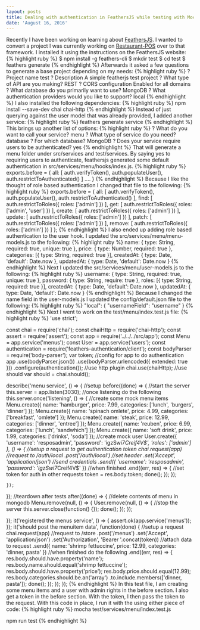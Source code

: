 ```yaml
---
layout: posts
title: Dealing with authentication in FeathersJS while testing with Mocha and Chai
date: 'August 16, 2016'
---
```

Recently I have been working on learning about <a href="http://feathersjs.com/">FeathersJS</a>. I wanted to convert a project I was currently working on <a href="https://github.com/jayzamazing/Restaurant-POS">Restaurant-POS</a> over to that framework. I installed it using the instructions on the FeathersJS website:
{% highlight ruby %}
$ npm install -g feathers-cli
$ mkdir test
$ cd test
$ feathers generate
{% endhighlight %}
Afterwards it asked a few questions to generate a base project depending on my needs:
{% highlight ruby %}
? Project name test
? Description A simple featherjs test project
? What type of API are you making? REST
? CORS configuration Enabled for all domains
? What database do you primarily want to use? MongoDB
? What authentication providers would you like to support? local
{% endhighlight %}
I also installed the following dependencies:
{% highlight ruby %}
npm install --save-dev chai chai-http
{% endhighlight %}
Instead of just querying against the user model that was already provided, I added another service:
{% highlight ruby %}
feathers generate service
{% endhighlight %}
This brings up another list of options:
{% highlight ruby %}
? What do you want to call your service? menu
? What type of service do you need? database
? For which database? MongoDB
? Does your service require users to be authenticated? yes
{% endhighlight %}
That will generate a menu folder under src/services and test/services. By saying yes to requiring users to authenticate, feathersjs generated some default authentication in src/services/menu/hooks/index.js.
{% highlight ruby %}
exports.before = {
  all: [
    auth.verifyToken(),
    auth.populateUser(),
    auth.restrictToAuthenticated()
  ]
  ....
}
{% endhighlight %}
Because I like the thought of role based authentication I changed that file to the following:
{% highlight ruby %}
exports.before = {
  all: [
    auth.verifyToken(),
    auth.populateUser(),
    auth.restrictToAuthenticated()
  ],
  find: [
    auth.restrictToRoles({
      roles: ['admin']
    })
  ],
  get: [
    auth.restrictToRoles({
      roles: ['admin', 'user']
    })
  ],
  create: [
    auth.restrictToRoles({
      roles: ['admin']
    })
  ],
  update: [
    auth.restrictToRoles({
      roles: ['admin']
    })
  ],
  patch: [
    auth.restrictToRoles({
      roles: ['admin']
    })
  ],
  remove: [
    auth.restrictToRoles({
      roles: ['admin']
    })
  ]
};
{% endhighlight %}
I also ended up adding role based authentication to the user hook. I updated the src/services/menu/menu-models.js to the following:
{% highlight ruby %}
name: {
  type: String,
  required: true,
  unique: true
},
price: {
  type: Number,
  required: true
},
categories: [{
  type: String,
  required: true
}],
createdAt: {
  type: Date,
  'default': Date.now
},
updatedAt: {
  type: Date,
  'default': Date.now
}
{% endhighlight %}
Next I updated the src/services/menu/user-models.js to the following:
{% highlight ruby %}
username: {
  type: String,
  required: true,
  unique: true
},
password: {
  type: String,
  require: true
},
roles: [{
  type: String,
  required: true
}],
createdAt: {
type: Date,
'default': Date.now
},
updatedAt: {
type: Date,
'default': Date.now
}
{% endhighlight %}
Because I changed the name field in the user-models.js I updated the config/default.json file to the following:
{% highlight ruby %}
"local": {
  "usernameField": "username"
}
{% endhighlight %}
Next I went to work on the test/menu/index.test.js file:
{% highlight ruby %}
'use strict';

const chai = require('chai');
const chaiHttp = require('chai-http');
const assert = require('assert');
const app = require('../../../src/app');
const Menu = app.service('menus');
const User = app.service('users');
const authentication = require('feathers-authentication/client');
const bodyParser = require('body-parser');
var token;
//config for app to do authentication
app
  .use(bodyParser.json())
  .use(bodyParser.urlencoded({ extended: true }))
  .configure(authentication());
//use http plugin
chai.use(chaiHttp);
//use should
var should = chai.should();

describe('menu service', () => {
  //setup
  before((done) => {
    //start the server
    this.server = app.listen(3030);
    //once listening do the following
    this.server.once('listening', () => {
      //create some mock menu items
      Menu.create({
        name: 'hamburger',
        price: 7.99,
        categories: ['lunch', 'burgers', 'dinner']
      });
      Menu.create({
        name: 'spinach omlete',
        price: 4.99,
        categories: ['breakfast', 'omlete']
      });
      Menu.create({
        name: 'steak',
        price: 12.99,
        categories: ['dinner', 'entree']
      });
      Menu.create({
        name: 'reuben',
        price: 6.99,
        categories: ['lunch', 'sandwhich']
      });
      Menu.create({
        name: 'soft drink',
        price: 1.99,
        categories: ['drinks', 'soda']
      });
      //create mock user
      User.create({
         'username': 'resposadmin',
         'password': 'igzSwi7*Creif4V$',
         'roles': ['admin']
      }, () => {
        //setup a request to get authentication token
        chai.request(app)
            //request to /auth/local
            .post('/auth/local')
            //set header
            .set('Accept', 'application/json')
            //send credentials
            .send({
               'username': 'resposadmin',
               'password': 'igzSwi7*Creif4V$'
            })
            //when finished
            .end((err, res) => {
              //set token for auth in other requests
              token = res.body.token;
              done();
            });
      });

    });
  });
  //teardown after tests
  after((done) => {
    //delete contents of menu in mongodb
    Menu.remove(null, () => {
      User.remove(null, () => {
        //stop the server
        this.server.close(function() {});
        done();
      });
    });

  });
  it('registered the menus service', () => {
    assert.ok(app.service('menus'));
  });
  it('should post the menuitem data', function(done) {
      //setup a request
      chai.request(app)
          //request to /store
          .post('/menus')
          .set('Accept', 'application/json')
          .set('Authorization', 'Bearer '.concat(token))
          //attach data to request
          .send({
              name: 'shrimp fettuccine',
              price: 12.99,
              categories: 'dinner, pasta'
          })
          //when finished do the following
          .end((err, res) => {
              res.body.should.have.property('name');
              res.body.name.should.equal('shrimp fettuccine');
              res.body.should.have.property('price');
              res.body.price.should.equal(12.99);
              res.body.categories.should.be.an('array')
                  .to.include.members(['dinner, pasta']);
              done();
          });
  });
});
{% endhighlight %}
In this test file, I am creating some menu items and a user with admin rights in the before section. I also get a token in the before section. With the token, I then pass the token to the request. With this code in place, I run it with the using either piece of code:
{% highlight ruby %}
mocha test/services/menu/index.test.js

npm run test
{% endhighlight %}
